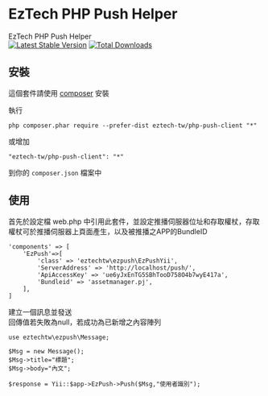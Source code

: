 EzTech PHP Push Helper
======================
EzTech PHP Push Helper<br>
[![Latest Stable Version](https://img.shields.io/packagist/v/eztech-tw/yii2-push-client.svg)](https://packagist.org/packages/eztech-tw/yii2-push-client.svg)
[![Total Downloads](https://img.shields.io/packagist/dt/eztech-tw/yii2-push-client.svg)](https://packagist.org/packages/eztech-tw/yii2-push-client.svg)

安裝
----
這個套件請使用 [composer](http://getcomposer.org/download/) 安裝

執行

```
php composer.phar require --prefer-dist eztech-tw/php-push-client "*"
```

或增加

```
"eztech-tw/php-push-client": "*"
```

到你的 `composer.json` 檔案中

使用
----
首先於設定檔 web.php 中引用此套件，並設定推播伺服器位址和存取權杖，存取權杖可於推播伺服器上頁面產生，以及被推播之APP的BundleID
````
'components' => [
    'EzPush'=>[
        'class' => 'eztechtw\ezpush\EzPushYii',
        'ServerAddress' => 'http://localhost/push/',
        'ApiAccessKey' => 'ue6yJxEnTG5SBhTooD758O4b7wyE417a',
        'Bundleid' => 'assetmanager.pj',
    ],
]
````
建立一個訊息並發送<br>
回傳值若失敗為null，若成功為已新增之內容陣列
````
use eztechtw\ezpush\Message;

$Msg = new Message();
$Msg->title="標題";
$Msg->body="內文";

$response = Yii::$app->EzPush->Push($Msg,"使用者識別");
````